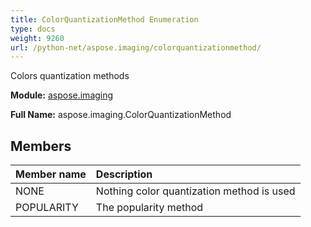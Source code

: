 ```yaml
---
title: ColorQuantizationMethod Enumeration
type: docs
weight: 9260
url: /python-net/aspose.imaging/colorquantizationmethod/
---
```


Colors quantization  methods

**Module:** [aspose.imaging](/imaging/python-net/aspose.imaging/)

**Full Name:** aspose.imaging.ColorQuantizationMethod

## **Members**
| **Member name** | **Description** |
| :- | :- |
| NONE | Nothing color quantization method is used |
| POPULARITY | The popularity method |
